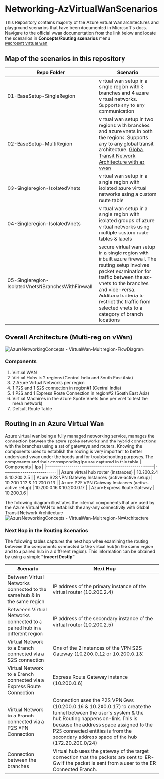 # Networking-AzVirtualWanScenarios
This Repository contains majority of the Azure virtual Wan architectures and playground scenarios that have been documented in Microsoft's docs. Navigate to the official vwan documentation from the link below and locate the scenarios in **Concepts/Routing scenarios** menu  
[Microsoft virtual wan](https://docs.microsoft.com/en-us/azure/virtual-wan/)

## Map of the scenarios in this repository

| Repo Folder                                        | Scenario                                                                                                                                                                                                                                                                                                                   |
|----------------------------------------------------|----------------------------------------------------------------------------------------------------------------------------------------------------------------------------------------------------------------------------------------------------------------------------------------------------------------------------|
| 01-BaseSetup-SingleRegion                          | virtual wan setup in a single region with 3 branches and 4 azure virtual networks. Supports any to any communication                                                                                                                                                                                                       |
| 02-BaseSetup-MultiRegion                           | virtual wan setup in two regions with branches and azure vnets in both the regions. Supports any to any global transit architecture. [Global Transit Network Architecture with az vwan](https://github.com/MicrosoftDocs/azure-docs/blob/master/articles/virtual-wan/virtual-wan-global-transit-network-architecture.md) |
| 03-Singleregion-IsolatedVnets                      | virtual wan setup in a single region with isolated azure virtual networks using a custom route table                                                                                                                                                                                                                       |
| 04-Singleregion-IsolatedVnets                      | virtual wan setup in a single region with isolated groups of azure virtual networks using multiple custom route tables & labels                                                                                                                                                                                            |
| 05-Singleregion-IsolatedVnetsNBranchesWithFirewall | secure virtual wan setup in a single region with inbuilt azure firewall. The routing setup involves packet examination for traffic between the az-vnets to the branches and vice-versa. Additonal criteria to restrict the traffic from selected vnets to a category of branch locations                                   |
## Overall Architecture (Multi-region vWan)
![AzureNetworkingConcepts - VirtualWan-Multiregion-FlowDiagram](https://user-images.githubusercontent.com/13979783/131320296-f654cdcc-aa45-427c-81c7-3f7e1f4c6e1b.png)  
### Components
1. Virtual WAN 
2. Virtual Hubs in 2 regions (Central India and South East Asia)
3. 2 Azure Virtual Networks per region
4. 1 P2S and 1 S2S connection in region#1 (Central India)
5. 1 P2S and 1 Express Route Connection in region#2 (South East Asia)
6. Virtual Machines in the Azure Spoke Vnets (one per vnet to test the mesh network)
7. Default Route Table

## Routing in an Azure Virtual Wan
Azure virtual wan being a fully managed networking service, manages the connection between the azure spoke networks and the hybrid connections with the branches using a set of gateways and routers. Knowing the components used to establish the routing is very important to better understand vwan under the hoods and for troublsehooting purposes.
The components and their corresponding Ips are captured in this table
| Components                                            | Ips                       |
|-------------------------------------------------------|---------------------------|
| Azure virtual hub router (instances)                  | 10.200.2.4 & 10.200.2.5   |
| Azure S2S VPN Gateway Instances (active-active setup) | 10.200.0.12 & 10.200.0.13 |
| Azure P2S VPN Gateway Instances (active-active setup) | 10.200.0.16 & 10.200.0.17 |
| Azure Express Route Gateway                           | 10.200.0.6                |

The following diagram illustrates the internal components that are used by the Azure Virtual WAN to establish the any-any connectivity with Global Transit Network Architecture
![AzureNetworkingConcepts - VirtualWan-Multiregion-NwArchitecture](https://user-images.githubusercontent.com/13979783/131322409-49aa3a7b-36d9-493a-97e1-ad09ad6768c9.png)

### Next Hop in the Routing Scenarios
The following tables captures the next hop when examining the routing between the components connected to the virtual hub(in the same region and to a paired hub in a different region). This information can be obtained by using a simple **"tracert DestIp"**

| Scenario                                                                  | Next Hop                                                                                                                                                                                                                                                                                |
|---------------------------------------------------------------------------|-----------------------------------------------------------------------------------------------------------------------------------------------------------------------------------------------------------------------------------------------------------------------------------------|
| Between Virtual Networks connected to the same hub & in the same region   | IP address of the primary  instance of the virtual router (10.200.2.4)                                                                                                                                                                                                                  |
| Betweeen Virtual Networks connected to a paired hub in a different region | IP address of the secondary  instance of the virtual router (10.200.2.5)                                                                                                                                                                                                                |
| Virtual Network to a Branch connected via a S2S connection                | One of the 2 instances of the VPN S2S Gateway (10.200.0.12 or 10.200.0.13)                                                                                                                                                                                                              |
| Virtual Network to a Branch connected via a Express Route Connection      | Express Route Gateway instance (10.200.0.6)                                                                                                                                                                                                                                             |
| Virtual Network to a Branch connected via a P2S VPN Connection            | Connection uses the P2S VPN Gws (10.200.0.16 & 10.200.0.17) to create the tunnel between the user's system & the hub.Routing happens on-link. This is because the address space assigned to the P2S connected entities is from the secondary address space of the hub (172.20.200.0/24) |
| Connection between the branches                                           | Virtual hub uses the gateway of the target connection that the packets are sent to. ER-Gw if the packet is sent from a user to the ER Connected Branch.                                                                                                                                 |


